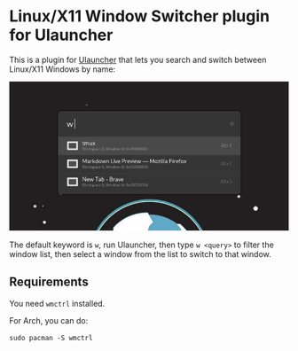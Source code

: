 # Linux/X11 Window Switcher plugin for Ulauncher

This is a plugin for [Ulauncher](https://ulauncher.io/) that lets you search and switch between Linux/X11 Windows by name:

![](./screenshots/window-switcher-screenshot.png)

The default keyword is `w`, run Ulauncher, then type `w <query>` to filter the window list, then select a window from the list to switch to that window.

## Requirements

You need `wmctrl` installed.

For Arch, you can do:

```shell
sudo pacman -S wmctrl
```
